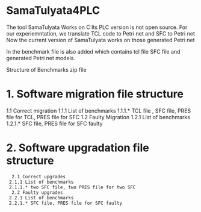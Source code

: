 # SamaTulyata4PLC
The tool SamaTulyata Works on C 
Its PLC version is not open source.
For our experiemntation, we translate TCL code to Petri net and SFC to Petri net 
Now the current version of SamaTulyata works on those generated Petri net 

In the benchmark file is also added which contains tcl file SFC file and generated Petri net models.

Structure of Benchmarks zip file

# 1. Software migration file structure

 1.1 Correct migration
1.1.1 List of benchmarks
1.1.1.* TCL file , SFC file, PRES file for TCL, PRES file for SFC
 1.2 Faulty Migration
1.2.1 List of benchmarks
1.2.1.*  SFC file, PRES file for SFC faulty
      
# 2. Software upgradation file structure
      2.1 Correct upgrades
     2.1.1 List of benchmarks
     2.1.1.* two SFC file, two PRES file for two SFC
      2.2 Faulty upgrades
     2.2.1 List of benchmarks
     2.2.1.* SFC file, PRES file for SFC faulty 
